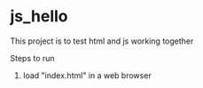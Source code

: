 # js_hello
This project is to test html and js working together

Steps to run
1. load "index.html" in a web browser
